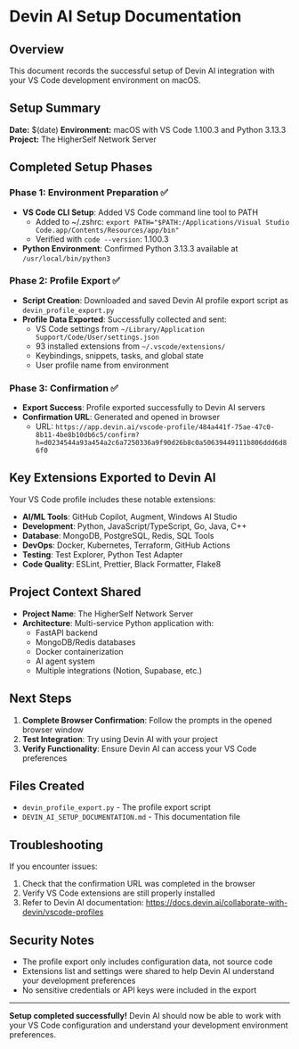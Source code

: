 # Devin AI Setup Documentation

## Overview
This document records the successful setup of Devin AI integration with your VS Code development environment on macOS.

## Setup Summary
**Date:** $(date)
**Environment:** macOS with VS Code 1.100.3 and Python 3.13.3
**Project:** The HigherSelf Network Server

## Completed Setup Phases

### Phase 1: Environment Preparation ✅
- **VS Code CLI Setup**: Added VS Code command line tool to PATH
  - Added to ~/.zshrc: `export PATH="$PATH:/Applications/Visual Studio Code.app/Contents/Resources/app/bin"`
  - Verified with `code --version`: 1.100.3
- **Python Environment**: Confirmed Python 3.13.3 available at `/usr/local/bin/python3`

### Phase 2: Profile Export ✅
- **Script Creation**: Downloaded and saved Devin AI profile export script as `devin_profile_export.py`
- **Profile Data Exported**: Successfully collected and sent:
  - VS Code settings from `~/Library/Application Support/Code/User/settings.json`
  - 93 installed extensions from `~/.vscode/extensions/`
  - Keybindings, snippets, tasks, and global state
  - User profile name from environment

### Phase 3: Confirmation ✅
- **Export Success**: Profile exported successfully to Devin AI servers
- **Confirmation URL**: Generated and opened in browser
  - URL: `https://app.devin.ai/vscode-profile/484a441f-75ae-47c0-8b11-4be8b10db6c5/confirm?h=d0234544a93a454a2c6a7250336a9f90d26b8c0a50639449111b806ddd6d86f0`

## Key Extensions Exported to Devin AI
Your VS Code profile includes these notable extensions:
- **AI/ML Tools**: GitHub Copilot, Augment, Windows AI Studio
- **Development**: Python, JavaScript/TypeScript, Go, Java, C++
- **Database**: MongoDB, PostgreSQL, Redis, SQL Tools
- **DevOps**: Docker, Kubernetes, Terraform, GitHub Actions
- **Testing**: Test Explorer, Python Test Adapter
- **Code Quality**: ESLint, Prettier, Black Formatter, Flake8

## Project Context Shared
- **Project Name**: The HigherSelf Network Server
- **Architecture**: Multi-service Python application with:
  - FastAPI backend
  - MongoDB/Redis databases
  - Docker containerization
  - AI agent system
  - Multiple integrations (Notion, Supabase, etc.)

## Next Steps
1. **Complete Browser Confirmation**: Follow the prompts in the opened browser window
2. **Test Integration**: Try using Devin AI with your project
3. **Verify Functionality**: Ensure Devin AI can access your VS Code preferences

## Files Created
- `devin_profile_export.py` - The profile export script
- `DEVIN_AI_SETUP_DOCUMENTATION.md` - This documentation file

## Troubleshooting
If you encounter issues:
1. Check that the confirmation URL was completed in the browser
2. Verify VS Code extensions are still properly installed
3. Refer to Devin AI documentation: https://docs.devin.ai/collaborate-with-devin/vscode-profiles

## Security Notes
- The profile export only includes configuration data, not source code
- Extensions list and settings were shared to help Devin AI understand your development preferences
- No sensitive credentials or API keys were included in the export

---
**Setup completed successfully!** Devin AI should now be able to work with your VS Code configuration and understand your development environment preferences.

